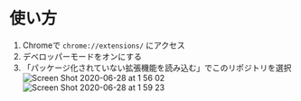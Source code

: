 # 使い方

1. Chromeで `chrome://extensions/` にアクセス
2. デベロッパーモードをオンにする
3. 「パッケージ化されていない拡張機能を読み込む」でこのリポジトリを選択
![Screen Shot 2020-06-28 at 1 56 02](https://user-images.githubusercontent.com/49140016/85927662-90d1a700-b8e2-11ea-963a-9c794f00af10.png)
![Screen Shot 2020-06-28 at 1 59 23](https://user-images.githubusercontent.com/49140016/85927795-5caab600-b8e3-11ea-9dd1-38157ac22c96.png)
